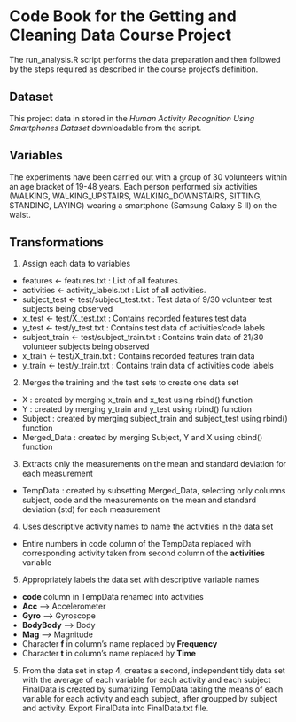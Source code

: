 # Code Book for the Getting and Cleaning Data Course Project

The run_analysis.R script performs the data preparation and then followed by the steps required as described in the course project’s definition.

## Dataset
This project data in stored in the *Human Activity Recognition Using Smartphones Dataset* downloadable from the script.

## Variables
The experiments have been carried out with a group of 30 volunteers within an age bracket of 19-48 years. Each person performed six activities (WALKING, WALKING_UPSTAIRS, WALKING_DOWNSTAIRS, SITTING, STANDING, LAYING) wearing a smartphone (Samsung Galaxy S II) on the waist.

## Transformations

1. Assign each data to variables
- features <- features.txt : List of all features.
- activities <- activity_labels.txt : List of all activities.
- subject_test <- test/subject_test.txt : Test data of 9/30 volunteer test subjects being observed
- x_test <- test/X_test.txt : Contains recorded features test data
- y_test <- test/y_test.txt : Contains test data of activities’code labels
- subject_train <- test/subject_train.txt : Contains train data of 21/30 volunteer subjects being observed
- x_train <- test/X_train.txt : Contains recorded features train data
- y_train <- test/y_train.txt : Contains train data of activities code labels

2. Merges the training and the test sets to create one data set
- X : created by merging x_train and x_test using rbind() function
- Y : created by merging y_train and y_test using rbind() function
- Subject : created by merging subject_train and subject_test using rbind() function
- Merged_Data : created by merging Subject, Y and X using cbind() function

3. Extracts only the measurements on the mean and standard deviation for each measurement
- TempData : created by subsetting Merged_Data, selecting only columns subject, code and the measurements on the mean and standard deviation (std) for each measurement

4. Uses descriptive activity names to name the activities in the data set
- Entire numbers in code column of the TempData replaced with corresponding activity taken from second column of the **activities** variable

5. Appropriately labels the data set with descriptive variable names
- **code** column in TempData renamed into activities
- **Acc** --> Accelerometer
- **Gyro** --> Gyroscope
- **BodyBody** --> Body
- **Mag** --> Magnitude
- Character **f** in column’s name replaced by **Frequency**
- Character **t** in column’s name replaced by **Time**

5. From the data set in step 4, creates a second, independent tidy data set with the average of each variable for each activity and each subject
FinalData is created by sumarizing TempData taking the means of each variable for each activity and each subject, after groupped by subject and activity.
Export FinalData into FinalData.txt file.
